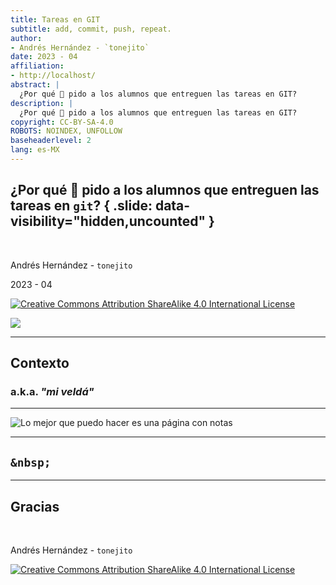 ```yaml
---
title: Tareas en GIT
subtitle: add, commit, push, repeat.
author:
- Andrés Hernández - `tonejito`
date: 2023 - 04
affiliation:
- http://localhost/
abstract: |
  ¿Por qué 🤬 pido a los alumnos que entreguen las tareas en GIT?
description: |
  ¿Por qué 🤬 pido a los alumnos que entreguen las tareas en GIT?
copyright: CC-BY-SA-4.0
ROBOTS:	NOINDEX, UNFOLLOW
baseheaderlevel: 2
lang: es-MX
---
```


## ¿Por qué 🤬 pido a los alumnos que entreguen las tareas en `git`?	{ .slide: data-visibility="hidden,uncounted" }

&nbsp;

Andrés Hernández - `tonejito`

2023 - 04

<!-- <img id="mail" class="mail" alt="📩" title="📩" loading="eager" src="img/mail.svg" /> -->

[![][cc-by-sa-img-big]][cc-by-sa-page]

<!--
This work is licensed under a <a rel="license" href="http://creativecommons.org/licenses/by-sa/4.0/">Creative Commons Attribution-ShareAlike 4.0 International License</a>.
-->

[cc-by-sa-page]: http://creativecommons.org/licenses/by-sa/4.0/ "CC-BY-SA-4.0"

[cc-by-sa-img-big]: img/cc-by-sa.png "Creative Commons Attribution ShareAlike 4.0 International License"

[cc-by-sa-img-small]: img/cc-by-sa-small.png "Creative Commons Attribution ShareAlike 4.0 International License"

[![][github-badge]][github-repo]

[github-repo]: https://github.com/tonejito/github-actions-playground

[github-badge]: https://github.com/tonejito/github-actions-playground/actions/workflows/github-pages.yaml/badge.svg

--------------------------------------------------------------------------------

## Contexto

### a.k.a. _"mi veldá"_

--------------------------------------------------------------------------------

![](img/tareas-plataforma.jpg "Lo mejor que puedo hacer es una página con notas")

--------------------------------------------------------------------------------

## `&nbsp;`

--------------------------------------------------------------------------------

## Gracias

&nbsp;

Andrés Hernández - `tonejito`

<!-- <img id="mail" class="mail" alt="📩" title="📩" loading="eager" src="img/mail.svg" /> -->

[![][cc-by-sa-img-big]][cc-by-sa-page]

<!--	----------------------------------------------------------------	-->
